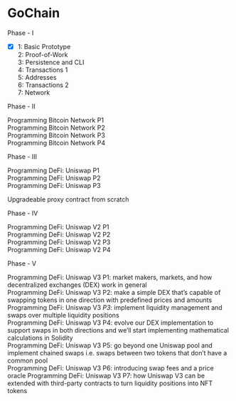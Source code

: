 # GoChain  
  
Phase - I  
  
- [x] 1: Basic Prototype  
2: Proof-of-Work  
3: Persistence and CLI  
4: Transactions 1  
5: Addresses  
6: Transactions 2  
7: Network  
  
Phase - II  
  
Programming Bitcoin Network P1  
Programming Bitcoin Network P2  
Programming Bitcoin Network P3  
Programming Bitcoin Network P4  
  
Phase - III 
  
Programming DeFi: Uniswap P1  
Programming DeFi: Uniswap P2  
Programming DeFi: Uniswap P3  
  
Upgradeable proxy contract from scratch  
  
Phase - IV  
  
Programming DeFi: Uniswap V2 P1  
Programming DeFi: Uniswap V2 P2  
Programming DeFi: Uniswap V2 P3  
Programming DeFi: Uniswap V2 P4  
  
Phase - V  
  
Programming DeFi: Uniswap V3 P1: market makers, markets, and how decentralized exchanges (DEX) work in general  
Programming DeFi: Uniswap V3 P2: make a simple DEX that’s capable of swapping tokens in one direction with predefined prices and amounts  
Programming DeFi: Uniswap V3 *P3*: implement liquidity management and swaps over multiple liquidity positions  
Programming DeFi: Uniswap V3 P4: evolve our DEX implementation to support swaps in both directions and we’ll start implementing mathematical calculations in Solidity  
Programming DeFi: Uniswap V3 P5: go beyond one Uniswap pool and implement chained swaps i.e. swaps between two tokens that don’t have a common pool  
Programming DeFi: Uniswap V3 P6: introducing swap fees and a price oracle
Programming DeFi: Uniswap V3 P7: how Uniswap V3 can be extended with third-party contracts to turn liquidity positions into NFT tokens

